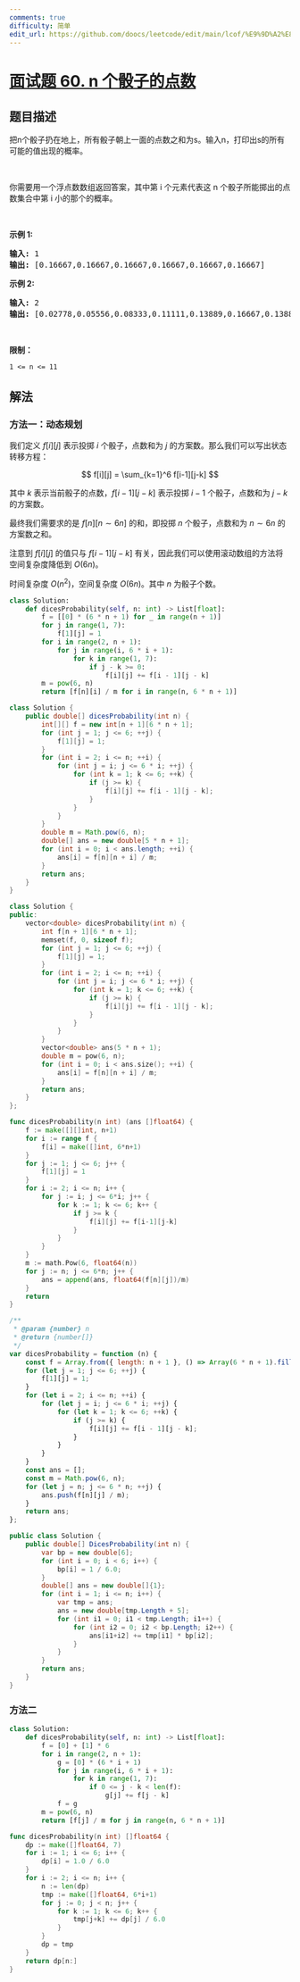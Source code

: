 ```yaml
---
comments: true
difficulty: 简单
edit_url: https://github.com/doocs/leetcode/edit/main/lcof/%E9%9D%A2%E8%AF%95%E9%A2%9860.%20n%E4%B8%AA%E9%AA%B0%E5%AD%90%E7%9A%84%E7%82%B9%E6%95%B0/README.md
---
```


# [面试题 60. n 个骰子的点数](https://leetcode.cn/problems/nge-tou-zi-de-dian-shu-lcof/)

## 题目描述

<!-- 这里写题目描述 -->

<p>把n个骰子扔在地上，所有骰子朝上一面的点数之和为s。输入n，打印出s的所有可能的值出现的概率。</p>

<p>&nbsp;</p>

<p>你需要用一个浮点数数组返回答案，其中第 i 个元素代表这 n 个骰子所能掷出的点数集合中第 i 小的那个的概率。</p>

<p>&nbsp;</p>

<p><strong>示例 1:</strong></p>

<pre><strong>输入:</strong> 1
<strong>输出:</strong> [0.16667,0.16667,0.16667,0.16667,0.16667,0.16667]
</pre>

<p><strong>示例&nbsp;2:</strong></p>

<pre><strong>输入:</strong> 2
<strong>输出:</strong> [0.02778,0.05556,0.08333,0.11111,0.13889,0.16667,0.13889,0.11111,0.08333,0.05556,0.02778]</pre>

<p>&nbsp;</p>

<p><strong>限制：</strong></p>

<p><code>1 &lt;= n &lt;= 11</code></p>

## 解法

### 方法一：动态规划

我们定义 $f[i][j]$ 表示投掷 $i$ 个骰子，点数和为 $j$ 的方案数。那么我们可以写出状态转移方程：

$$
f[i][j] = \sum_{k=1}^6 f[i-1][j-k]
$$

其中 $k$ 表示当前骰子的点数，$f[i-1][j-k]$ 表示投掷 $i-1$ 个骰子，点数和为 $j-k$ 的方案数。

最终我们需要求的是 $f[n][n \sim 6n]$ 的和，即投掷 $n$ 个骰子，点数和为 $n \sim 6n$ 的方案数之和。

注意到 $f[i][j]$ 的值只与 $f[i-1][j-k]$ 有关，因此我们可以使用滚动数组的方法将空间复杂度降低到 $O(6n)$。

时间复杂度 $O(n^2)$，空间复杂度 $O(6n)$。其中 $n$ 为骰子个数。

<!-- tabs:start -->

```python
class Solution:
    def dicesProbability(self, n: int) -> List[float]:
        f = [[0] * (6 * n + 1) for _ in range(n + 1)]
        for j in range(1, 7):
            f[1][j] = 1
        for i in range(2, n + 1):
            for j in range(i, 6 * i + 1):
                for k in range(1, 7):
                    if j - k >= 0:
                        f[i][j] += f[i - 1][j - k]
        m = pow(6, n)
        return [f[n][i] / m for i in range(n, 6 * n + 1)]
```

```java
class Solution {
    public double[] dicesProbability(int n) {
        int[][] f = new int[n + 1][6 * n + 1];
        for (int j = 1; j <= 6; ++j) {
            f[1][j] = 1;
        }
        for (int i = 2; i <= n; ++i) {
            for (int j = i; j <= 6 * i; ++j) {
                for (int k = 1; k <= 6; ++k) {
                    if (j >= k) {
                        f[i][j] += f[i - 1][j - k];
                    }
                }
            }
        }
        double m = Math.pow(6, n);
        double[] ans = new double[5 * n + 1];
        for (int i = 0; i < ans.length; ++i) {
            ans[i] = f[n][n + i] / m;
        }
        return ans;
    }
}
```

```cpp
class Solution {
public:
    vector<double> dicesProbability(int n) {
        int f[n + 1][6 * n + 1];
        memset(f, 0, sizeof f);
        for (int j = 1; j <= 6; ++j) {
            f[1][j] = 1;
        }
        for (int i = 2; i <= n; ++i) {
            for (int j = i; j <= 6 * i; ++j) {
                for (int k = 1; k <= 6; ++k) {
                    if (j >= k) {
                        f[i][j] += f[i - 1][j - k];
                    }
                }
            }
        }
        vector<double> ans(5 * n + 1);
        double m = pow(6, n);
        for (int i = 0; i < ans.size(); ++i) {
            ans[i] = f[n][n + i] / m;
        }
        return ans;
    }
};
```

```go
func dicesProbability(n int) (ans []float64) {
	f := make([][]int, n+1)
	for i := range f {
		f[i] = make([]int, 6*n+1)
	}
	for j := 1; j <= 6; j++ {
		f[1][j] = 1
	}
	for i := 2; i <= n; i++ {
		for j := i; j <= 6*i; j++ {
			for k := 1; k <= 6; k++ {
				if j >= k {
					f[i][j] += f[i-1][j-k]
				}
			}
		}
	}
	m := math.Pow(6, float64(n))
	for j := n; j <= 6*n; j++ {
		ans = append(ans, float64(f[n][j])/m)
	}
	return
}
```

```js
/**
 * @param {number} n
 * @return {number[]}
 */
var dicesProbability = function (n) {
    const f = Array.from({ length: n + 1 }, () => Array(6 * n + 1).fill(0));
    for (let j = 1; j <= 6; ++j) {
        f[1][j] = 1;
    }
    for (let i = 2; i <= n; ++i) {
        for (let j = i; j <= 6 * i; ++j) {
            for (let k = 1; k <= 6; ++k) {
                if (j >= k) {
                    f[i][j] += f[i - 1][j - k];
                }
            }
        }
    }
    const ans = [];
    const m = Math.pow(6, n);
    for (let j = n; j <= 6 * n; ++j) {
        ans.push(f[n][j] / m);
    }
    return ans;
};
```

```cs
public class Solution {
    public double[] DicesProbability(int n) {
        var bp = new double[6];
        for (int i = 0; i < 6; i++) {
            bp[i] = 1 / 6.0;
        }
        double[] ans = new double[]{1};
        for (int i = 1; i <= n; i++) {
            var tmp = ans;
            ans = new double[tmp.Length + 5];
            for (int i1 = 0; i1 < tmp.Length; i1++) {
                for (int i2 = 0; i2 < bp.Length; i2++) {
                    ans[i1+i2] += tmp[i1] * bp[i2];
                }
            }
        }
        return ans;
    }
}
```

<!-- tabs:end -->

### 方法二

<!-- tabs:start -->

```python
class Solution:
    def dicesProbability(self, n: int) -> List[float]:
        f = [0] + [1] * 6
        for i in range(2, n + 1):
            g = [0] * (6 * i + 1)
            for j in range(i, 6 * i + 1):
                for k in range(1, 7):
                    if 0 <= j - k < len(f):
                        g[j] += f[j - k]
            f = g
        m = pow(6, n)
        return [f[j] / m for j in range(n, 6 * n + 1)]
```

```go
func dicesProbability(n int) []float64 {
	dp := make([]float64, 7)
	for i := 1; i <= 6; i++ {
		dp[i] = 1.0 / 6.0
	}
	for i := 2; i <= n; i++ {
		n := len(dp)
		tmp := make([]float64, 6*i+1)
		for j := 0; j < n; j++ {
			for k := 1; k <= 6; k++ {
				tmp[j+k] += dp[j] / 6.0
			}
		}
		dp = tmp
	}
	return dp[n:]
}
```

<!-- tabs:end -->

<!-- end -->
